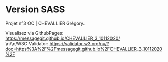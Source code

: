 # Version SASS #

Projet n°3 OC | CHEVALLIER Grégory.

Visualisez via GithubPages: https://messagegit.github.io/CHEVALLIER_3_10112020/
<br />\n/\n/W3C Validator: https://validator.w3.org/nu/?doc=https%3A%2F%2Fmessagegit.github.io%2FCHEVALLIER_3_10112020%2F
